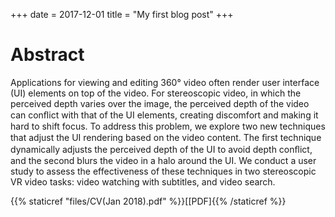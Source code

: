 +++
date = 2017-12-01
title = "My first blog post"
+++

# Abstract
Applications for viewing and editing 360° video often render user interface (UI) elements on top of the video. For stereoscopic video, in which the perceived depth varies over the image, the perceived depth of the video can conﬂict with that of the UI elements, creating discomfort and making it hard to shift focus. To address this problem, we explore two new techniques that adjust the UI rendering based on the video content. The ﬁrst technique dynamically adjusts the perceived depth of the UI to avoid depth conﬂict, and the second blurs the video in a halo around the UI. We conduct a user study to assess the effectiveness of these techniques in two stereoscopic VR video tasks: video watching with subtitles, and video search.

{{% staticref "files/CV(Jan 2018).pdf" %}}[[PDF]{{% /staticref %}}